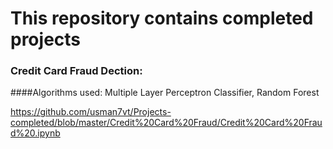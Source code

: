 # This repository contains completed projects
### Credit Card Fraud Dection:
####Algorithms used: Multiple Layer Perceptron Classifier, Random Forest

https://github.com/usman7vt/Projects-completed/blob/master/Credit%20Card%20Fraud/Credit%20Card%20Fraud%20.ipynb
